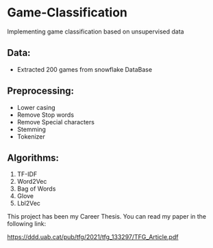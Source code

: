 # Game-Classification

Implementing game classification based on unsupervised data

## Data:
* Extracted 200 games from snowflake DataBase

## Preprocessing:
* Lower casing
* Remove Stop words
* Remove Special characters
* Stemming
* Tokenizer

## Algorithms:
1. TF-IDF
2. Word2Vec
3. Bag of Words
4. Glove
5. Lbl2Vec

This project has been my Career Thesis. You can read my paper in the following link:


https://ddd.uab.cat/pub/tfg/2021/tfg_133297/TFG_Article.pdf 
